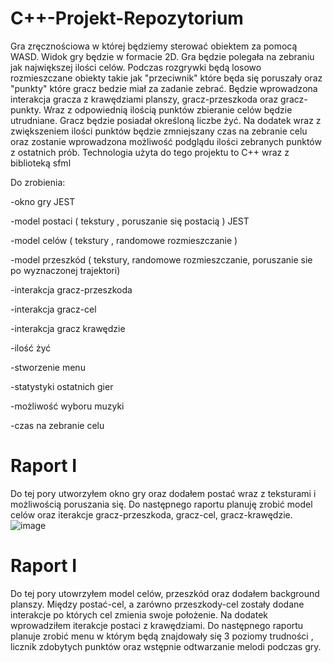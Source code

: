 # C++-Projekt-Repozytorium

Gra zręcznościowa w której będziemy sterować obiektem za pomocą WASD.
Widok gry będzie w formacie 2D. 
Gra będzie polegała na zebraniu jak największej ilości celów. 
Podczas rozgrywki będą losowo rozmieszczane obiekty takie jak "przeciwnik" które będa się poruszały oraz "punkty" które gracz bedzie miał za zadanie zebrać.
Będzie wprowadzona interakcja gracza z krawędziami planszy, gracz-przeszkoda oraz gracz-punkty.
Wraz z odpowiednią ilością punktów zbieranie celów będzie utrudniane.
Gracz będzie posiadał określoną liczbe żyć.
Na dodatek wraz z zwiększeniem ilości punktów będzie zmniejszany czas na zebranie celu oraz zostanie wprowadzona możliwość podglądu ilości zebranych punktów z ostatnich prób.
Technologia użyta do tego projektu to C++ wraz z biblioteką sfml

Do zrobienia:

-okno gry JEST

-model postaci ( tekstury , poruszanie się postacią ) JEST

-model celów  ( tekstury , randomowe rozmieszczanie )

-model przeszkód ( tekstury, randomowe rozmieszczanie, poruszanie sie po wyznaczonej trajektori) 

-interakcja gracz-przeszkoda

-interakcja gracz-cel

-interakcja gracz krawędzie

-ilość żyć

-stworzenie menu 

-statystyki ostatnich gier

-możliwość wyboru muzyki  

-czas na zebranie celu 

 # Raport I
 Do tej pory utworzyłem okno gry oraz dodałem postać wraz z teksturami i możliwością poruszania się. Do następnego raportu planuję zrobić model celów oraz iterakcje gracz-przeszkoda, gracz-cel, gracz-krawędzie.
![image](https://github.com/szymon123xxx/Cpp-Projekt-Repozytorium/blob/main/zdj%C4%99cia/poczatek.png)

 # Raport I
 Do tej pory utowrzyłem model celów, przeszkód oraz dodałem background planszy. Między postać-cel, a zarówno przeszkody-cel zostały dodane interakcje po których cel zmienia swoje położenie. Na dodatek wprowadziłem iterakcje postaci z krawędziami. 
 Do następnego raportu planuje zrobić menu w którym będą znajdowały się 3 poziomy trudności , licznik zdobytych punktów oraz wstępnie odtwarzanie melodi podczas gry. 
